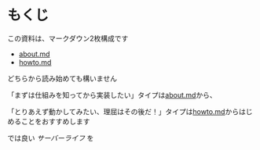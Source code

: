 # もくじ
この資料は、マークダウン2枚構成です

- [about.md](https://github.com/TUS-OSK/Introduction-to-Nodejs/blob/master/docs/about.md)
- [howto.md](https://github.com/TUS-OSK/Introduction-to-Nodejs/blob/master/docs/howto.md)

どちらから読み始めても構いません

「まずは仕組みを知ってから実装したい」タイプは[about.md](https://github.com/TUS-OSK/Introduction-to-Nodejs/blob/master/docs/about.md)から、

「とりあえず動かしてみたい、理屈はその後だ！」タイプは[howto.md](https://github.com/TUS-OSK/Introduction-to-Nodejs/blob/master/docs/howto.md)からはじめることをおすすめします

では良い *サーバーライフ* を
